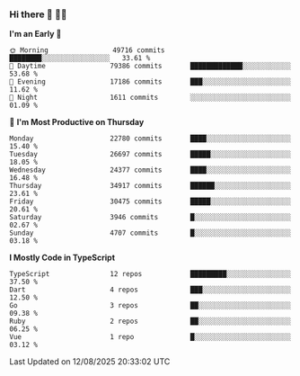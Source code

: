 ### Hi there 👋 🧑‍💻



<!--START_SECTION:waka-->
**I'm an Early 🐤** 

```text
🌞 Morning                49716 commits       ████████░░░░░░░░░░░░░░░░░   33.61 % 
🌆 Daytime                79386 commits       █████████████░░░░░░░░░░░░   53.68 % 
🌃 Evening                17186 commits       ███░░░░░░░░░░░░░░░░░░░░░░   11.62 % 
🌙 Night                  1611 commits        ░░░░░░░░░░░░░░░░░░░░░░░░░   01.09 % 
```
📅 **I'm Most Productive on Thursday** 

```text
Monday                   22780 commits       ████░░░░░░░░░░░░░░░░░░░░░   15.40 % 
Tuesday                  26697 commits       █████░░░░░░░░░░░░░░░░░░░░   18.05 % 
Wednesday                24377 commits       ████░░░░░░░░░░░░░░░░░░░░░   16.48 % 
Thursday                 34917 commits       ██████░░░░░░░░░░░░░░░░░░░   23.61 % 
Friday                   30475 commits       █████░░░░░░░░░░░░░░░░░░░░   20.61 % 
Saturday                 3946 commits        █░░░░░░░░░░░░░░░░░░░░░░░░   02.67 % 
Sunday                   4707 commits        █░░░░░░░░░░░░░░░░░░░░░░░░   03.18 % 
```


**I Mostly Code in TypeScript** 

```text
TypeScript               12 repos            █████████░░░░░░░░░░░░░░░░   37.50 % 
Dart                     4 repos             ███░░░░░░░░░░░░░░░░░░░░░░   12.50 % 
Go                       3 repos             ██░░░░░░░░░░░░░░░░░░░░░░░   09.38 % 
Ruby                     2 repos             ██░░░░░░░░░░░░░░░░░░░░░░░   06.25 % 
Vue                      1 repo              █░░░░░░░░░░░░░░░░░░░░░░░░   03.12 % 
```




 Last Updated on 12/08/2025 20:33:02 UTC
<!--END_SECTION:waka-->


